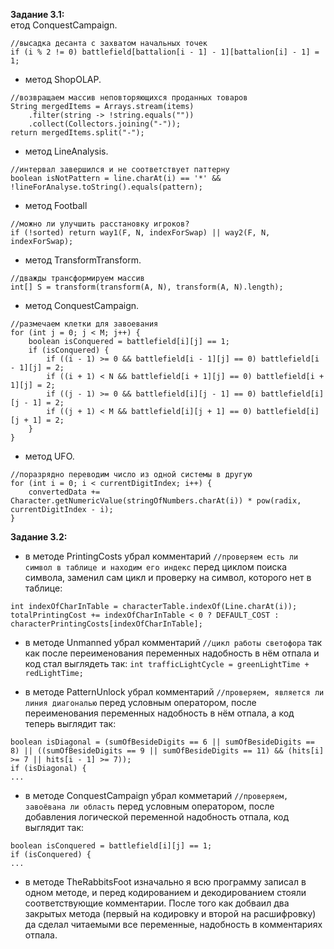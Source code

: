 **Задание 3.1:**<br/>
етод ConquestCampaign.<br/>
```
//высадка десанта с захватом начальных точек
if (i % 2 != 0) battlefield[battalion[i - 1] - 1][battalion[i] - 1] = 1;
```

- метод ShopOLAP.<br/>
```
//возвращаем массив неповторяющихся проданных товаров
String mergedItems = Arrays.stream(items)
    .filter(string -> !string.equals(""))
    .collect(Collectors.joining("-"));
return mergedItems.split("-");
```

- метод LineAnalysis.<br/>
```
//интервал завершился и не соответствует паттерну
boolean isNotPattern = line.charAt(i) == '*' && !lineForAnalyse.toString().equals(pattern);
```

- метод Football<br/>
```
//можно ли улучшить расстановку игроков?
if (!sorted) return way1(F, N, indexForSwap) || way2(F, N, indexForSwap);
```

- метод TransformTransform.<br/>
```
//дважды трансформируем массив 
int[] S = transform(transform(A, N), transform(A, N).length);
```

- метод ConquestCampaign.<br/>
```
//размечаем клетки для завоевания
for (int j = 0; j < M; j++) {
    boolean isConquered = battlefield[i][j] == 1;
    if (isConquered) {
        if ((i - 1) >= 0 && battlefield[i - 1][j] == 0) battlefield[i - 1][j] = 2;
        if ((i + 1) < N && battlefield[i + 1][j] == 0) battlefield[i + 1][j] = 2;
        if ((j - 1) >= 0 && battlefield[i][j - 1] == 0) battlefield[i][j - 1] = 2;
        if ((j + 1) < M && battlefield[i][j + 1] == 0) battlefield[i][j + 1] = 2;
    }
}
```

- метод UFO.<br/>
```
//поразрядно переводим число из одной системы в другую
for (int i = 0; i < currentDigitIndex; i++) {
    convertedData += Character.getNumericValue(stringOfNumbers.charAt(i)) * pow(radix, currentDigitIndex - i);
}
```

**Задание 3.2:**
- в методе PrintingCosts убрал комментарий `//проверяем есть ли символ в таблице и находим его индекс` перед циклом поиска символа, заменил сам цикл и проверку на символ, которого нет в таблице:
```
int indexOfCharInTable = characterTable.indexOf(Line.charAt(i));
totalPrintingCost += indexOfCharInTable < 0 ? DEFAULT_COST : characterPrintingCosts[indexOfCharInTable];
```

- в методе Unmanned убрал комментарий `//цикл работы светофора` так как после переименования переменных надобность в нём отпала и код стал выглядеть так: `int trafficLightCycle = greenLightTime + redLightTime;`

- в методе PatternUnlock убрал комментарий `//проверяем, является ли линия диагональю` перед условным оператором, после переименования переменных надобность в нём отпала, а код теперь выглядит так:
```
boolean isDiagonal = (sumOfBesideDigits == 6 || sumOfBesideDigits == 8) || ((sumOfBesideDigits == 9 || sumOfBesideDigits == 11) && (hits[i] >= 7 || hits[i - 1] >= 7));
if (isDiagonal) {
...
```

- в методе ConquestCampaign убрал комметарий `//проверяем, завоёвана ли область` перед условным оператором, после добавления логической переменной надобность отпала, код выглядит так:
```
boolean isConquered = battlefield[i][j] == 1;
if (isConquered) {
...
```

- в методе TheRabbitsFoot изначально я всю программу записал в одном методе, и перед кодированием и декодированием стояли соответствующие комментарии. После того как добваил два закрытых метода (первый на кодировку и второй на расшифровку) да сделал читаемыми все переменные, надобность в комментариях отпала.
